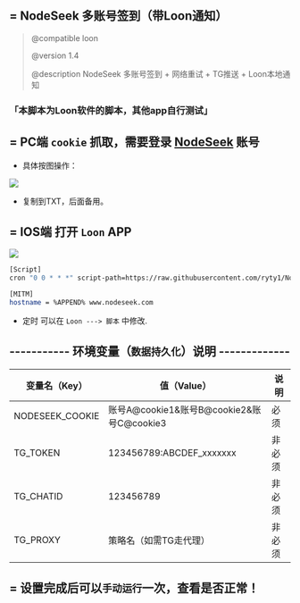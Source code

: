 ## = NodeSeek 多账号签到（带Loon通知） 
>
>    @compatible   loon
>
>    @version      1.4
>
>    @description  NodeSeek 多账号签到 + 网络重试 + TG推送 + Loon本地通知

### 「本脚本为Loon软件的脚本，其他app自行测试」

## = PC端 `cookie` 抓取，需要登录 [NodeSeek](https://www.nodeseek.com/) 账号
- 具体按图操作：

![](https://tc.889269.xyz/1753172830433_image_2025-07-22_16-27-06.png)

- 复制到TXT，后面备用。

## = IOS端 打开 `Loon` APP

![](https://tc.889269.xyz/1753174749092_Snipaste_2025-07-22_16-58-26.png)

```bash
[Script]
cron "0 0 * * *" script-path=https://raw.githubusercontent.com/ryty1/NodeSeek/refs/heads/main/Checkin.js, timeout=60, tag=NS自动签

[MITM]
hostname = %APPEND% www.nodeseek.com
```
- 定时 可以在 `Loon ---> 脚本` 中修改.

## ----------- 环境变量（`数据持久化`）说明 -------------
| 变量名（Key）        | 值（Value）                                 |        说明    |
|------------------|----------------------------------------------|-------------|
| NODESEEK_COOKIE  | 账号A@cookie1&账号B@cookie2&账号C@cookie3     |  必须  |
| TG_TOKEN         | 123456789:ABCDEF_xxxxxxx                      |  非必须  |
| TG_CHATID        | 123456789                                     |  非必须  |
| TG_PROXY         | 策略名（如需TG走代理）                        |  非必须  |

## = 设置完成后可以`手动运行`一次，查看是否正常！
